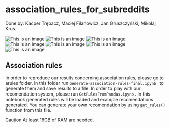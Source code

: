 # association_rules_for_subreddits
Done by: Kacper Trębacz, Maciej Filanowicz, Jan Gruszczyński, Mikołaj Kruś.

![This is an image](https://raw.githubusercontent.com/FirstGalacticEmpire/association_rules_for_subreddits/main/Report/reddit_raport-1.png)
![This is an image](https://raw.githubusercontent.com/FirstGalacticEmpire/association_rules_for_subreddits/main/Report/reddit_raport-2.png)
![This is an image](https://raw.githubusercontent.com/FirstGalacticEmpire/association_rules_for_subreddits/main/Report/reddit_raport-3.png)
![This is an image](https://raw.githubusercontent.com/FirstGalacticEmpire/association_rules_for_subreddits/main/Report/reddit_raport-4.png)
![This is an image](https://raw.githubusercontent.com/FirstGalacticEmpire/association_rules_for_subreddits/main/Report/reddit_raport-5.png)
![This is an image](https://raw.githubusercontent.com/FirstGalacticEmpire/association_rules_for_subreddits/main/Report/reddit_raport-6.png)
![This is an image](https://raw.githubusercontent.com/FirstGalacticEmpire/association_rules_for_subreddits/main/Report/reddit_raport-7.png)


## Association rules
In order to reproduce our results concerning association rules, please go to arules folder. In this folder run `Generate-association-rules-final.ipynb
` to generate them and save results to a file. In order to play with our recomendation system, please run `GetRulesFromPandas.ipynb` . In this notebook generated rules will be loaded and example recomendations generated. You can generate your own recomendation by using `get_rules()` function from this file.

Caution
At least 16GB of RAM are needed.
